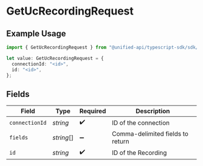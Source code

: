 # GetUcRecordingRequest

## Example Usage

```typescript
import { GetUcRecordingRequest } from "@unified-api/typescript-sdk/sdk/models/operations";

let value: GetUcRecordingRequest = {
  connectionId: "<id>",
  id: "<id>",
};
```

## Fields

| Field                            | Type                             | Required                         | Description                      |
| -------------------------------- | -------------------------------- | -------------------------------- | -------------------------------- |
| `connectionId`                   | *string*                         | :heavy_check_mark:               | ID of the connection             |
| `fields`                         | *string*[]                       | :heavy_minus_sign:               | Comma-delimited fields to return |
| `id`                             | *string*                         | :heavy_check_mark:               | ID of the Recording              |